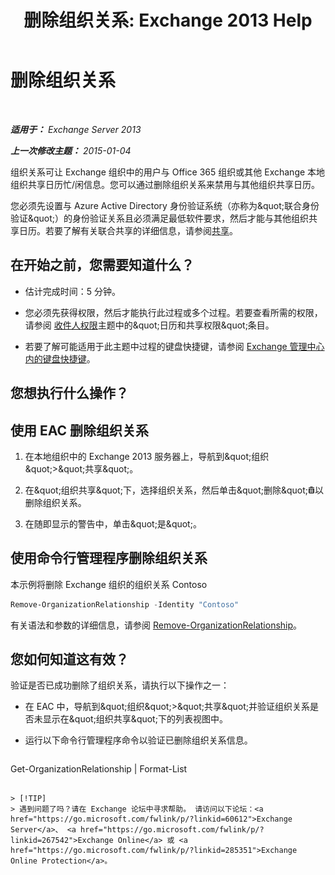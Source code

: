 ﻿---
title: '删除组织关系: Exchange 2013 Help'
TOCTitle: 删除组织关系
ms:assetid: ff211394-f58b-4da7-bb3a-df6abcb5950e
ms:mtpsurl: https://technet.microsoft.com/zh-cn/library/JJ657513(v=EXCHG.150)
ms:contentKeyID: 50492060
ms.date: 05/21/2018
mtps_version: v=EXCHG.150
ms.translationtype: MT
---

# 删除组织关系

 

_**适用于：** Exchange Server 2013_

_**上一次修改主题：** 2015-01-04_

组织关系可让 Exchange 组织中的用户与 Office 365 组织或其他 Exchange 本地组织共享日历忙/闲信息。您可以通过删除组织关系来禁用与其他组织共享日历。

您必须先设置与 Azure Active Directory 身份验证系统（亦称为\&quot;联合身份验证\&quot;）的身份验证关系且必须满足最低软件要求，然后才能与其他组织共享日历。若要了解有关联合共享的详细信息，请参阅[共享](sharing-exchange-2013-help.md)。

## 在开始之前，您需要知道什么？

  - 估计完成时间：5 分钟。

  - 您必须先获得权限，然后才能执行此过程或多个过程。若要查看所需的权限，请参阅 [收件人权限](recipients-permissions-exchange-2013-help.md)主题中的\&quot;日历和共享权限\&quot;条目。

  - 若要了解可能适用于此主题中过程的键盘快捷键，请参阅 [Exchange 管理中心内的键盘快捷键](keyboard-shortcuts-in-the-exchange-admin-center-exchange-online-protection-help.md)。

## 您想执行什么操作？

## 使用 EAC 删除组织关系

1.  在本地组织中的 Exchange 2013 服务器上，导航到\&quot;组织\&quot;\>\&quot;共享\&quot;。

2.  在\&quot;组织共享\&quot;下，选择组织关系，然后单击\&quot;删除\&quot;![删除图标](images/JJ657511.14f639f6-61e8-4418-bbfb-0db14de9d2f5(EXCHG.150).gif "删除图标")以删除组织关系。

3.  在随即显示的警告中，单击\&quot;是\&quot;。

## 使用命令行管理程序删除组织关系

本示例将删除 Exchange 组织的组织关系 Contoso

```powershell
Remove-OrganizationRelationship -Identity "Contoso"
```

有关语法和参数的详细信息，请参阅 [Remove-OrganizationRelationship](https://technet.microsoft.com/zh-cn/library/ee332362\(v=exchg.150\))。

## 您如何知道这有效？

验证是否已成功删除了组织关系，请执行以下操作之一：

  - 在 EAC 中，导航到\&quot;组织\&quot;\>\&quot;共享\&quot;并验证组织关系是否未显示在\&quot;组织共享\&quot;下的列表视图中。

  - 运行以下命令行管理程序命令以验证已删除组织关系信息。
    
    ```powershell
Get-OrganizationRelationship | Format-List
```

> [!TIP]  
> 遇到问题了吗？请在 Exchange 论坛中寻求帮助。 请访问以下论坛：<a href="https://go.microsoft.com/fwlink/p/?linkid=60612">Exchange Server</a>、 <a href="https://go.microsoft.com/fwlink/p/?linkid=267542">Exchange Online</a> 或 <a href="https://go.microsoft.com/fwlink/p/?linkid=285351">Exchange Online Protection</a>。

